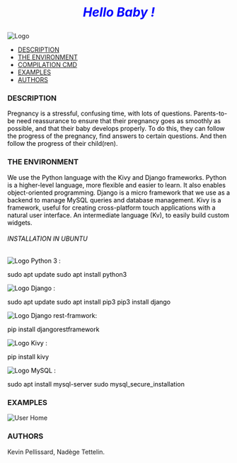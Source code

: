 # <p style="text-align: center;"><span style="color:blue">*Hello Baby !*</span></p>
![Logo](https://i.ibb.co/jfgNjsm/hello-baby-logo.png)

- [DESCRIPTION](#description)
- [THE ENVIRONMENT](#the-environment)
- [COMPILATION CMD](#compilation-cmd)
- [EXAMPLES](#examples)
- [AUTHORS](#authors)


### DESCRIPTION

<span style="color:black">Pregnancy is a stressful, confusing time, with lots of questions.
Parents-to-be need reassurance to ensure that their pregnancy goes as smoothly as possible, and that their baby develops properly.
To do this, they can follow the progress of the pregnancy, find answers to certain questions. And then follow the progress of their child(ren).</span>

### THE ENVIRONMENT
<span style="color:black">We use the Python language with the Kivy and Django frameworks.
Python is a higher-level language, more flexible and easier to learn. It also enables object-oriented programming.
Django is a micro framework that we use as a backend to manage MySQL queries and database management.
Kivy is a framework, useful for creating cross-platform touch applications with a natural user interface. An intermediate language (Kv), to easily build custom widgets.</span>

###### <p style="color:black">INSTALLATION IN UBUNTU</p>
<span style="color:black">

![Logo](https://i.ibb.co/b52K6WH/python-logo.jpg)
Python 3 :

sudo apt update
sudo apt install python3

![Logo](https://i.ibb.co/6nXKR6H/django-original-logo-icon-146559.png)
Django :

sudo apt update
sudo apt install pip3
pip3 install django

![Logo](https://i.ibb.co/m94N6zF/drf-logo2.png)
Django rest-framwork:

pip install djangorestframework

![Logo](https://i.ibb.co/MCq6m42/logo-kivy.png)
Kivy :

pip install kivy

![Logo](https://i.ibb.co/dfFRyKL/Mysql-logo.png)
MySQL :

sudo apt install mysql-server
sudo mysql_secure_installation


</span>


### EXAMPLES

![User Home](https://i.ibb.co/C6pBDZN/Capture-userhome.png)

### AUTHORS

Kevin Pellissard, Nadège Tettelin.
